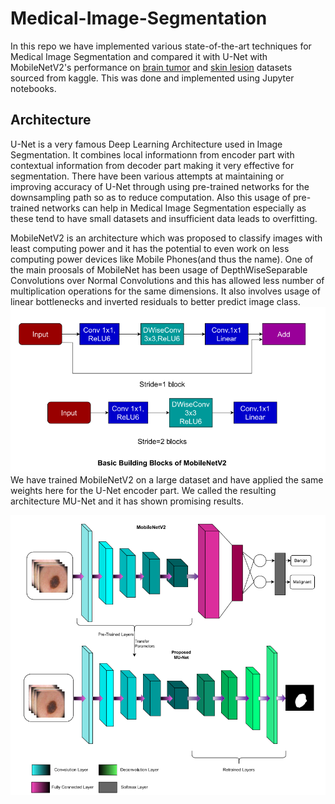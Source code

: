 # Medical-Image-Segmentation
In this repo we have implemented various state-of-the-art techniques for Medical Image Segmentation and compared it with U-Net with MobileNetV2's performance on [brain tumor](https://www.kaggle.com/datasets/masoudnickparvar/brain-tumor-mri-dataset) and [skin lesion](https://www.kaggle.com/datasets/andrewmvd/isic-2019) datasets sourced from kaggle. This was done and implemented using Jupyter notebooks.

Architecture
------------
U-Net is a very famous Deep Learning Architecture used in Image Segmentation. It combines local informationn from encoder part with contextual information from decoder part making it very effective for segmentation. There have been various attempts at maintaining or improving accuracy of U-Net through using pre-trained networks for the downsampling path so as to reduce computation. Also this usage of pre-trained networks can help in Medical Image Segmentation especially as these tend to have small datasets and insufficient data leads to overfitting.

MobileNetV2 is an architecture which was proposed to classify images with least computing power and it has the potential to even work on less computing power devices like Mobile Phones(and thus the name). One of the main proosals of MobileNet has been usage of DepthWiseSeparable Convolutions over Normal Convolutions and this has allowed less number of multiplication operations for the same dimensions. It also involves usage of linear bottlenecks and inverted residuals to better predict image class. 
![alt text](./MobNet.png)
We have trained MobileNetV2 on a large dataset and have applied the same weights here for the U-Net encoder part. We called the resulting architecture MU-Net and it has shown promising results. 

![alt text](./MUNetandMobile.png)

